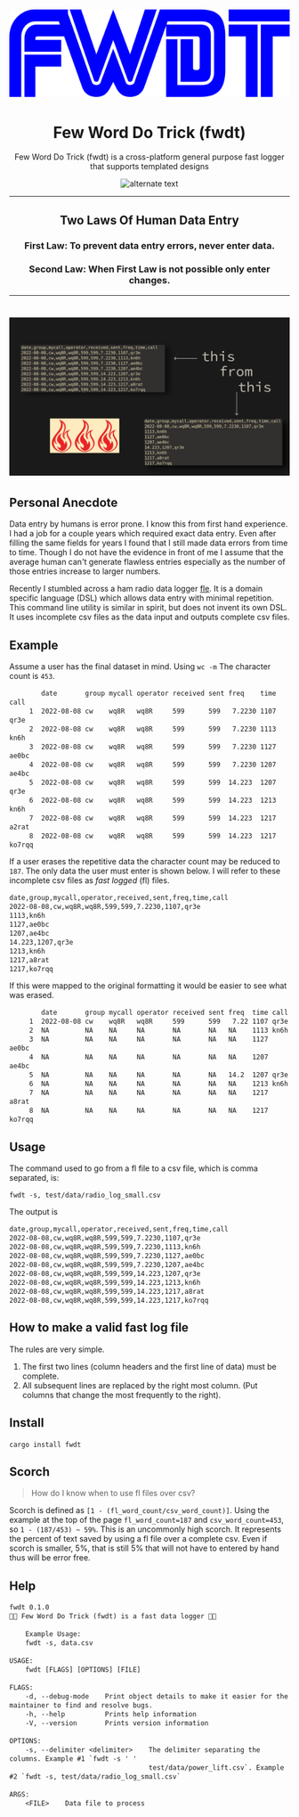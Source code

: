  <h1 align="center">
    <img src="img/fwdt_logo_144.png" alt="alternate text">
 </h1>

<h1 align="center">Few Word Do Trick (fwdt)</h1>



<p align="center">Few Word Do Trick (fwdt) is a cross-platform general purpose fast logger that supports templated designs</p>


 <p align="center">
    <img src="https://media.giphy.com/media/DMNPDvtGTD9WLK2Xxa/giphy.gif" alt="alternate text">
 </p>

---
<h2 align="center">Two Laws Of Human Data Entry</h2>
<h3 align="center"><strong>First Law: </strong>To prevent data entry errors, never enter data.</h3>
<h3 align="center"><strong>Second Law: </strong>When First Law is not possible only enter changes.</h3>

--- 

 <h1 align="center">
    <img src="img/fwdt_example.jpg" alt="alternate text">
 </h1>


## Personal Anecdote

Data entry by humans is error prone. I know this from first hand experience. I had a job for a couple years which required exact data entry. Even after filling the same fields for years I found that I still made data errors from time to time. Though I do not have the evidence in front of me I assume that the average human can't generate flawless entries especially as the number of those entries increase to larger numbers.

Recently I stumbled across a ham radio data logger [fle](https://df3cb.com/fle/). It is a domain specific language (DSL) which allows data entry with minimal repetition. This command line utility is similar in spirit, but does not invent its own DSL. It uses incomplete csv files as the data input and outputs complete csv files.

## Example

Assume a user has the final dataset in mind. Using `wc -m` The character count is `453`.

```
        date       group mycall operator received sent freq    time call   
     1  2022-08-08 cw    wq8R   wq8R     599      599   7.2230 1107 qr3e   
     2  2022-08-08 cw    wq8R   wq8R     599      599   7.2230 1113 kn6h   
     3  2022-08-08 cw    wq8R   wq8R     599      599   7.2230 1127 ae0bc  
     4  2022-08-08 cw    wq8R   wq8R     599      599   7.2230 1207 ae4bc  
     5  2022-08-08 cw    wq8R   wq8R     599      599  14.223  1207 qr3e   
     6  2022-08-08 cw    wq8R   wq8R     599      599  14.223  1213 kn6h   
     7  2022-08-08 cw    wq8R   wq8R     599      599  14.223  1217 a2rat  
     8  2022-08-08 cw    wq8R   wq8R     599      599  14.223  1217 ko7rqq
```

If a user erases the repetitive data the character count may be reduced to `187`.
The only data the user must enter is shown below. I will refer to these incomplete
csv files as <em>fast logged</em> (fl) files. 

```
date,group,mycall,operator,received,sent,freq,time,call 
2022-08-08,cw,wq8R,wq8R,599,599,7.2230,1107,qr3e
1113,kn6h
1127,ae0bc
1207,ae4bc
14.223,1207,qr3e
1213,kn6h
1217,a8rat
1217,ko7rqq
```

If this were mapped to the original formatting it would be easier to see what was erased. 

```
        date       group mycall operator received sent freq  time call   
     1  2022-08-08 cw    wq8R   wq8R     599      599   7.22 1107 qr3e   
     2  NA         NA    NA     NA       NA       NA   NA    1113 kn6h   
     3  NA         NA    NA     NA       NA       NA   NA    1127 ae0bc  
     4  NA         NA    NA     NA       NA       NA   NA    1207 ae4bc  
     5  NA         NA    NA     NA       NA       NA   14.2  1207 qr3e   
     6  NA         NA    NA     NA       NA       NA   NA    1213 kn6h   
     7  NA         NA    NA     NA       NA       NA   NA    1217 a8rat  
     8  NA         NA    NA     NA       NA       NA   NA    1217 ko7rqq
```

## Usage

The command used to go from a fl file to a csv file, which is comma separated, is:

```
fwdt -s, test/data/radio_log_small.csv
```
The output is 

```
date,group,mycall,operator,received,sent,freq,time,call
2022-08-08,cw,wq8R,wq8R,599,599,7.2230,1107,qr3e
2022-08-08,cw,wq8R,wq8R,599,599,7.2230,1113,kn6h
2022-08-08,cw,wq8R,wq8R,599,599,7.2230,1127,ae0bc
2022-08-08,cw,wq8R,wq8R,599,599,7.2230,1207,ae4bc
2022-08-08,cw,wq8R,wq8R,599,599,14.223,1207,qr3e
2022-08-08,cw,wq8R,wq8R,599,599,14.223,1213,kn6h
2022-08-08,cw,wq8R,wq8R,599,599,14.223,1217,a8rat
2022-08-08,cw,wq8R,wq8R,599,599,14.223,1217,ko7rqq
```

## How to make a valid fast log file

The rules are very simple.

1. The first two lines (column headers and the first line of data) must be complete.
2. All subsequent lines are replaced by the right most column. (Put columns that change the most frequently to the right).


## Install

```
cargo install fwdt
```

## Scorch

> How do I know when to use fl files over csv?

Scorch is defined as `[1 - (fl_word_count/csv_word_count)]`. Using the example at the top of the page `fl_word_count=187` and `csv_word_count=453`, so `1 - (187/453) ~ 59%`. This is an uncommonly high scorch. It 
represents the percent of text saved by using a fl file over a complete csv. Even if scorch is smaller, 5%, 
that is still 5% that will not have to entered by hand thus will be error free. 

## Help

```
fwdt 0.1.0
📝🔥 Few Word Do Trick (fwdt) is a fast data logger 📝🔥

    Example Usage:
    fwdt -s, data.csv

USAGE:
    fwdt [FLAGS] [OPTIONS] [FILE]

FLAGS:
    -d, --debug-mode    Print object details to make it easier for the maintainer to find and resolve bugs.
    -h, --help          Prints help information
    -V, --version       Prints version information

OPTIONS:
    -s, --delimiter <delimiter>    The delimiter separating the columns. Example #1 `fwdt -s ' '
                                   test/data/power_lift.csv`. Example #2 `fwdt -s, test/data/radio_log_small.csv`

ARGS:
    <FILE>    Data file to process
```